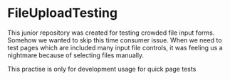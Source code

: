 # FileUploadTesting

This junior repository was created for testing crowded file input forms. Somehow we wanted to skip this time consumer issue. When we need to test pages which are included many input file controls, it was feeling us a nightmare because of selecting files manually. 

This practise is only for development usage for quick page tests
